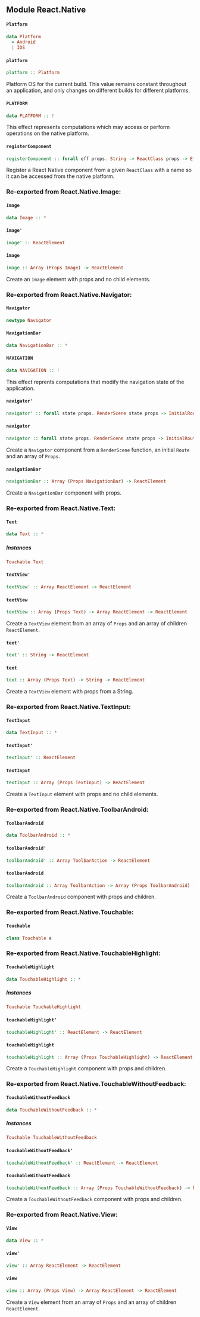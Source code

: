 ## Module React.Native

#### `Platform`

``` purescript
data Platform
  = Android
  | IOS
```

#### `platform`

``` purescript
platform :: Platform
```

Platform OS for the current build.
This value remains constant throughout an application, and only changes
on different builds for different platforms.

#### `PLATFORM`

``` purescript
data PLATFORM :: !
```

This effect represents computations which may access or perform operations
on the native platform.

#### `registerComponent`

``` purescript
registerComponent :: forall eff props. String -> ReactClass props -> Eff (platform :: PLATFORM | eff) Unit
```

Register a React Native component from a given `ReactClass` with a name
so it can be accessed from the native platform.


### Re-exported from React.Native.Image:

#### `Image`

``` purescript
data Image :: *
```

#### `image'`

``` purescript
image' :: ReactElement
```

#### `image`

``` purescript
image :: Array (Props Image) -> ReactElement
```

Create an `Image` element with props and no child elements.

### Re-exported from React.Native.Navigator:

#### `Navigator`

``` purescript
newtype Navigator
```

#### `NavigationBar`

``` purescript
data NavigationBar :: *
```

#### `NAVIGATION`

``` purescript
data NAVIGATION :: !
```

This effect reprents computations that modify the navigation state of
the application.

#### `navigator'`

``` purescript
navigator' :: forall state props. RenderScene state props -> InitialRoute state -> Navigator
```

#### `navigator`

``` purescript
navigator :: forall state props. RenderScene state props -> InitialRoute state -> Array (Props Navigator) -> Navigator
```

Create a `Navigator` component from a `RenderScene` function,
an initial `Route` and an array of `Props`.

#### `navigationBar`

``` purescript
navigationBar :: Array (Props NavigationBar) -> ReactElement
```

Create a `NavigationBar` component with props.

### Re-exported from React.Native.Text:

#### `Text`

``` purescript
data Text :: *
```

##### Instances
``` purescript
Touchable Text
```

#### `textView'`

``` purescript
textView' :: Array ReactElement -> ReactElement
```

#### `textView`

``` purescript
textView :: Array (Props Text) -> Array ReactElement -> ReactElement
```

Create a `TextView` element from an array of `Props` and an array
of children `ReactElement`.

#### `text'`

``` purescript
text' :: String -> ReactElement
```

#### `text`

``` purescript
text :: Array (Props Text) -> String -> ReactElement
```

Create a `TextView` element with props from a String.

### Re-exported from React.Native.TextInput:

#### `TextInput`

``` purescript
data TextInput :: *
```

#### `textInput'`

``` purescript
textInput' :: ReactElement
```

#### `textInput`

``` purescript
textInput :: Array (Props TextInput) -> ReactElement
```

Create a `TextInput` element with props and no child elements.

### Re-exported from React.Native.ToolbarAndroid:

#### `ToolbarAndroid`

``` purescript
data ToolbarAndroid :: *
```

#### `toolbarAndroid'`

``` purescript
toolbarAndroid' :: Array ToolbarAction -> ReactElement
```

#### `toolbarAndroid`

``` purescript
toolbarAndroid :: Array ToolbarAction -> Array (Props ToolbarAndroid) -> ReactElement
```

Create a `ToolbarAndroid` component with props and children.

### Re-exported from React.Native.Touchable:

#### `Touchable`

``` purescript
class Touchable a
```

### Re-exported from React.Native.TouchableHighlight:

#### `TouchableHighlight`

``` purescript
data TouchableHighlight :: *
```

##### Instances
``` purescript
Touchable TouchableHighlight
```

#### `touchableHighlight'`

``` purescript
touchableHighlight' :: ReactElement -> ReactElement
```

#### `touchableHighlight`

``` purescript
touchableHighlight :: Array (Props TouchableHighlight) -> ReactElement -> ReactElement
```

Create a `TouchableHighlight` component with props and children.

### Re-exported from React.Native.TouchableWithoutFeedback:

#### `TouchableWithoutFeedback`

``` purescript
data TouchableWithoutFeedback :: *
```

##### Instances
``` purescript
Touchable TouchableWithoutFeedback
```

#### `touchableWithoutFeedback'`

``` purescript
touchableWithoutFeedback' :: ReactElement -> ReactElement
```

#### `touchableWithoutFeedback`

``` purescript
touchableWithoutFeedback :: Array (Props TouchableWithoutFeedback) -> ReactElement -> ReactElement
```

Create a `TouchableWithoutFeedback` component with props and children.

### Re-exported from React.Native.View:

#### `View`

``` purescript
data View :: *
```

#### `view'`

``` purescript
view' :: Array ReactElement -> ReactElement
```

#### `view`

``` purescript
view :: Array (Props View) -> Array ReactElement -> ReactElement
```

Create a `View` element from an array of `Props` and an array
of children `ReactElement`.

